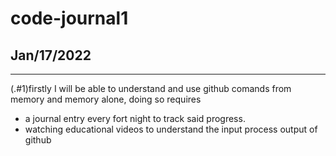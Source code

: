 # code-journal1
## Jan/17/2022

________________________________________________________________

(.#1)firstly I will be able to understand and use github comands from memory and memory alone,
doing so requires

* a journal entry every fort night to track said progress.
* watching educational videos to understand the input process output of github

